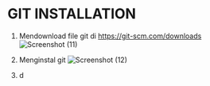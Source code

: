 # GIT INSTALLATION

1. Mendownload file git di https://git-scm.com/downloads
![Screenshot (11)](https://user-images.githubusercontent.com/83491188/208368793-9113657b-c241-4654-b789-a4b1905f7e91.png)

2. Menginstal git
![Screenshot (12)](https://user-images.githubusercontent.com/83491188/208368853-27355efb-be51-4a95-a690-ca3b25d2de00.png)

3. d
